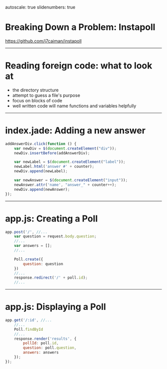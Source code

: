 autoscale: true
slidenumbers: true

# Breaking Down a Problem: Instapoll

https://github.com/j7caiman/instapoll

---

# Reading foreign code: what to look at
- the directory structure
- attempt to guess a file's purpose
- focus on blocks of code
- well written code will name functions and variables helpfully

---

# index.jade: Adding a new answer

```js
addAnswerDiv.click(function () {
	var newDiv = $(document.createElement("div"));
	newDiv.insertBefore(addAnswerDiv);

	var newLabel = $(document.createElement("label"));
	newLabel.html('answer #' + counter);
	newDiv.append(newLabel);

	var newAnswer = $(document.createElement("input"));
	newAnswer.attr('name', "answer_" + counter++);
	newDiv.append(newAnswer);
});
```

---

# app.js: Creating a Poll

```js
app.post('/', //...
	var question = request.body.question;
	//...
	var answers = [];
	//...

	Poll.create({
		question: question
	})
	//...
	response.redirect('/' + poll.id);
	//...
```

---

# app.js: Displaying a Poll

```js
app.get('/:id', //...
	//...
	Poll.findById
	//...
	response.render('results', {
		pollId: poll.id,
		question: poll.question,
		answers: answers
	});
});
```